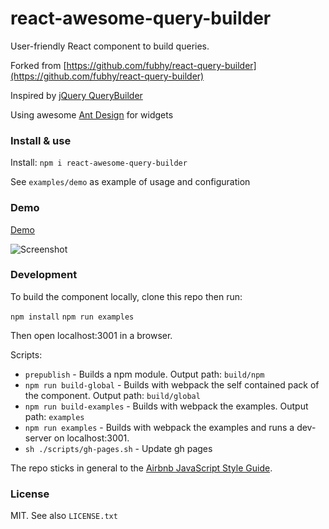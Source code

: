 # react-awesome-query-builder
User-friendly React component to build queries.

Forked from [https://github.com/fubhy/react-query-builder](https://github.com/fubhy/react-query-builder)

Inspired by [jQuery QueryBuilder](http://querybuilder.js.org/)

Using awesome [Ant Design](https://ant.design/) for widgets


### Install & use
Install: `npm i react-awesome-query-builder`

See `examples/demo` as example of usage and configuration


### Demo
[Demo](https://ukrbublik.github.io/react-awesome-query-builder)

![Screenshot](https://ukrbublik.github.io/react-awesome-query-builder/screenshot.png)


### Development
To build the component locally, clone this repo then run:

`npm install`
`npm run examples`

Then open localhost:3001 in a browser.

Scripts:
- `prepublish` - Builds a npm module. Output path: `build/npm`
- `npm run build-global` - Builds with webpack the self contained pack of the component. Output path: `build/global`
- `npm run build-examples` - Builds with webpack the examples. Output path: `examples`
- `npm run examples` - Builds with webpack the examples and runs a dev-server on localhost:3001.
- `sh ./scripts/gh-pages.sh` - Update gh pages

The repo sticks in general to the [Airbnb JavaScript Style Guide](https://github.com/airbnb/javascript).


### License
MIT. See also `LICENSE.txt`

